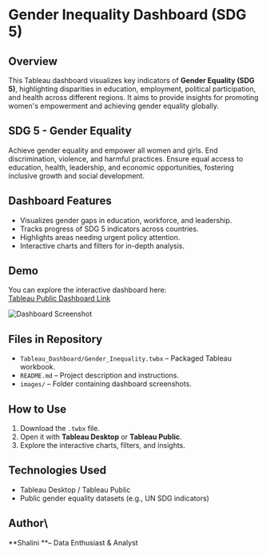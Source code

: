 # Gender Inequality Dashboard (SDG 5)

## Overview
This Tableau dashboard visualizes key indicators of **Gender Equality (SDG 5)**, highlighting disparities in education, employment, political participation, and health across different regions. It aims to provide insights for promoting women's empowerment and achieving gender equality globally.

## SDG 5 - Gender Equality
Achieve gender equality and empower all women and girls. End discrimination, violence, and harmful practices. Ensure equal access to education, health, leadership, and economic opportunities, fostering inclusive growth and social development.

## Dashboard Features
- Visualizes gender gaps in education, workforce, and leadership.
- Tracks progress of SDG 5 indicators across countries.
- Highlights areas needing urgent policy attention.
- Interactive charts and filters for in-depth analysis.

## Demo
You can explore the interactive dashboard here:  
[Tableau Public Dashboard Link](https://public.tableau.com/app/profile/shalini.m2901/viz/SDG_17554265076630/Dashboard1)

![Dashboard Screenshot](https://github.com/ShaliniMurugan78/Gender_Equality-Goal-Visualization/blob/main/Gender%20inequality%20in%20education%2C%20work%2C%20and%20labour%20force%20restricts%20women%E2%80%99s%20access%20to%20schooling%2C%20fair%20pay%2C%20and%20leadership%20opportunities%20while%20overburdening%20them%20with%20unpaid%20care%20roles.%20(1).png)

## Files in Repository
- `Tableau_Dashboard/Gender_Inequality.twbx` – Packaged Tableau workbook.
- `README.md` – Project description and instructions.
- `images/` – Folder containing dashboard screenshots.

## How to Use
1. Download the `.twbx` file.
2. Open it with **Tableau Desktop** or **Tableau Public**.
3. Explore the interactive charts, filters, and insights.

## Technologies Used
- Tableau Desktop / Tableau Public
- Public gender equality datasets (e.g., UN SDG indicators)

## Author\
**Shalini **– Data Enthusiast & Analyst  

